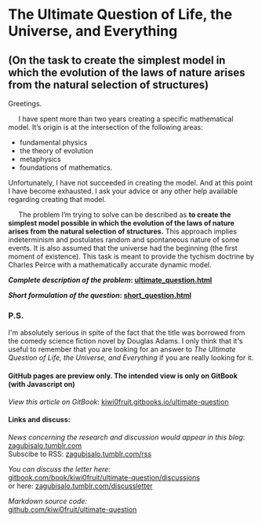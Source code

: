 # The Ultimate Question of Life, the Universe, and Everything

## (On the task to create the simplest model in which the evolution of the laws of nature arises from the natural selection of structures)

Greetings.

   I have spent more than two years creating a specific mathematical model. It’s origin is at the intersection of the following areas:

*   fundamental physics
*   the theory of evolution
*   metaphysics
*   foundations of mathematics.

Unfortunately, I have not succeeded in creating the model. And at this point I have become exhausted. I ask your advice or any other help available regarding creating that model.

   The problem I’m trying to solve can be described as **to create the simplest model possible in which the evolution of the laws of nature arises from the natural selection of structures.** This approach implies indeterminism and postulates random and spontaneous nature of some events. It is also assumed that the universe had the beginning (the first moment of existence). This task is meant to provide the tychism doctrine by Charles Peirce with a mathematically accurate dynamic model.

**_Complete description of the problem_: [ultimate_question.html](ultimate_question.md)**

**_Short formulation of the question_: [short_question.html](short_question.md)**

### P.S.

I'm absolutely serious in spite of the fact that the title was borrowed from the comedy science fiction novel by Douglas Adams. I only think that it's useful to remember that you are looking for an answer to _The Ultimate Question of Life, the Universe, and Everything_ if you are really looking for it.

#### GitHub pages are preview only. The intended view is only on GitBook (with Javascript on)
*View this article on GitBook*: [kiwi0fruit.gitbooks.io/ultimate-question](https://www.gitbook.com/book/kiwi0fruit/ultimate-question/details)

#### Links and discuss:

_News concerning the research and discussion would appear in this blog_: [zagubisalo.tumblr.com](http://zagubisalo.tumblr.com)  
Subscibe to RSS: [zagubisalo.tumblr.com/rss](http://zagubisalo.tumblr.com/rss)

_You can discuss the letter here_:  
[gitbook.com/book/kiwi0fruit/ultimate-question/discussions](https://www.gitbook.com/book/kiwi0fruit/ultimate-question/discussions)  
or here: [zagubisalo.tumblr.com/discussletter](http://zagubisalo.tumblr.com/discussletter)

*Markdown source code:*  
[github.com/kiwi0fruit/ultimate-question](https://github.com/kiwi0fruit/ultimate-question)  
